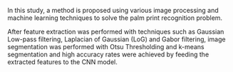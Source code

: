 In this study, a method is proposed using various image processing and machine learning techniques to solve the palm print recognition problem.

After feature extraction was performed with techniques such as Gaussian Low-pass filtering, Laplacian of Gaussian (LoG) and Gabor filtering, image segmentation was performed with Otsu Thresholding and k-means segmentation and high accuracy rates were achieved by feeding the extracted features to the CNN model.

